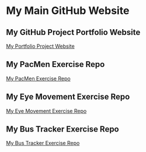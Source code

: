 # My Main GitHub Website
## My GitHub Project Portfolio Website
<a href="https://github.com/jbondi76/GitHub-Portfolio-Project"> My Portfolio Project Website </a>
## My PacMen Exercise Repo
<a href="https://github.com/jbondi76/PacMen-Exercise"> My PacMen Exercise Repo </a>
## My Eye Movement Exercise Repo
<a href="https://github.com/jbondi76/Eye-Movement-Exercise"> My Eye Movement Exercise Repo </a>
## My Bus Tracker Exercise Repo
<a href="https://github.com/jbondi76/RealTimeBusTracker"> My Bus Tracker Exercise Repo </a>
